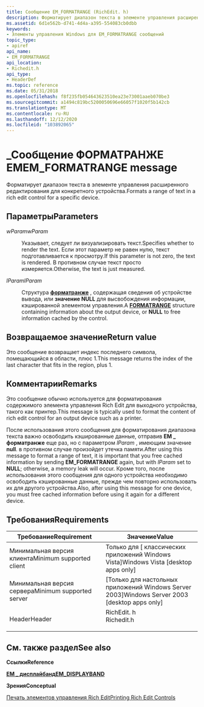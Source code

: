 ```yaml
---
title: Сообщение EM_FORMATRANGE (RichEdit. h)
description: Форматирует диапазон текста в элементе управления расширенного редактирования для конкретного устройства.
ms.assetid: 6d1e562b-d741-4d4a-a395-554083cb0dbb
keywords:
- Элементы управления Windows для EM_FORMATRANGE сообщений
topic_type:
- apiref
api_name:
- EM_FORMATRANGE
api_location:
- Richedit.h
api_type:
- HeaderDef
ms.topic: reference
ms.date: 05/31/2018
ms.openlocfilehash: f8f235fb054643623510ea23e73001aaeb070be3
ms.sourcegitcommit: a1494c819bc5200050696e66057f1020f5b142cb
ms.translationtype: MT
ms.contentlocale: ru-RU
ms.lasthandoff: 12/12/2020
ms.locfileid: "103892065"
---
```

# <a name="em_formatrange-message"></a><span data-ttu-id="ba47c-104">\_Сообщение ФОРМАТРАНЖЕ EM</span><span class="sxs-lookup"><span data-stu-id="ba47c-104">EM\_FORMATRANGE message</span></span>

<span data-ttu-id="ba47c-105">Форматирует диапазон текста в элементе управления расширенного редактирования для конкретного устройства.</span><span class="sxs-lookup"><span data-stu-id="ba47c-105">Formats a range of text in a rich edit control for a specific device.</span></span>

## <a name="parameters"></a><span data-ttu-id="ba47c-106">Параметры</span><span class="sxs-lookup"><span data-stu-id="ba47c-106">Parameters</span></span>

<dl> <dt>

<span data-ttu-id="ba47c-107">*wParam*</span><span class="sxs-lookup"><span data-stu-id="ba47c-107">*wParam*</span></span> 
</dt> <dd>

<span data-ttu-id="ba47c-108">Указывает, следует ли визуализировать текст.</span><span class="sxs-lookup"><span data-stu-id="ba47c-108">Specifies whether to render the text.</span></span> <span data-ttu-id="ba47c-109">Если этот параметр не равен нулю, текст подготавливается к просмотру.</span><span class="sxs-lookup"><span data-stu-id="ba47c-109">If this parameter is not zero, the text is rendered.</span></span> <span data-ttu-id="ba47c-110">В противном случае текст просто измеряется.</span><span class="sxs-lookup"><span data-stu-id="ba47c-110">Otherwise, the text is just measured.</span></span>

</dd> <dt>

<span data-ttu-id="ba47c-111">*lParam*</span><span class="sxs-lookup"><span data-stu-id="ba47c-111">*lParam*</span></span> 
</dt> <dd>

<span data-ttu-id="ba47c-112">Структура [**форматранже**](/windows/desktop/api/Richedit/ns-richedit-formatrange) , содержащая сведения об устройстве вывода, или **значение NULL** для высвобождения информации, кэшированной элементом управления.</span><span class="sxs-lookup"><span data-stu-id="ba47c-112">A [**FORMATRANGE**](/windows/desktop/api/Richedit/ns-richedit-formatrange) structure containing information about the output device, or **NULL** to free information cached by the control.</span></span>

</dd> </dl>

## <a name="return-value"></a><span data-ttu-id="ba47c-113">Возвращаемое значение</span><span class="sxs-lookup"><span data-stu-id="ba47c-113">Return value</span></span>

<span data-ttu-id="ba47c-114">Это сообщение возвращает индекс последнего символа, помещающийся в области, плюс 1.</span><span class="sxs-lookup"><span data-stu-id="ba47c-114">This message returns the index of the last character that fits in the region, plus 1.</span></span>

## <a name="remarks"></a><span data-ttu-id="ba47c-115">Комментарии</span><span class="sxs-lookup"><span data-stu-id="ba47c-115">Remarks</span></span>

<span data-ttu-id="ba47c-116">Это сообщение обычно используется для форматирования содержимого элемента управления Rich Edit для выходного устройства, такого как принтер.</span><span class="sxs-lookup"><span data-stu-id="ba47c-116">This message is typically used to format the content of rich edit control for an output device such as a printer.</span></span>

<span data-ttu-id="ba47c-117">После использования этого сообщения для форматирования диапазона текста важно освободить кэшированные данные, отправив **EM \_ форматранже** еще раз, но с параметром *lParam* , имеющим значение **null**. в противном случае произойдет утечка памяти.</span><span class="sxs-lookup"><span data-stu-id="ba47c-117">After using this message to format a range of text, it is important that you free cached information by sending **EM\_FORMATRANGE** again, but with *lParam* set to **NULL**; otherwise, a memory leak will occur.</span></span> <span data-ttu-id="ba47c-118">Кроме того, после использования этого сообщения для одного устройства необходимо освободить кэшированные данные, прежде чем повторно использовать их для другого устройства.</span><span class="sxs-lookup"><span data-stu-id="ba47c-118">Also, after using this message for one device, you must free cached information before using it again for a different device.</span></span>

## <a name="requirements"></a><span data-ttu-id="ba47c-119">Требования</span><span class="sxs-lookup"><span data-stu-id="ba47c-119">Requirements</span></span>



| <span data-ttu-id="ba47c-120">Требование</span><span class="sxs-lookup"><span data-stu-id="ba47c-120">Requirement</span></span> | <span data-ttu-id="ba47c-121">Значение</span><span class="sxs-lookup"><span data-stu-id="ba47c-121">Value</span></span> |
|-------------------------------------|---------------------------------------------------------------------------------------|
| <span data-ttu-id="ba47c-122">Минимальная версия клиента</span><span class="sxs-lookup"><span data-stu-id="ba47c-122">Minimum supported client</span></span><br/> | <span data-ttu-id="ba47c-123">Только для \[ классических приложений Windows Vista\]</span><span class="sxs-lookup"><span data-stu-id="ba47c-123">Windows Vista \[desktop apps only\]</span></span><br/>                                        |
| <span data-ttu-id="ba47c-124">Минимальная версия сервера</span><span class="sxs-lookup"><span data-stu-id="ba47c-124">Minimum supported server</span></span><br/> | <span data-ttu-id="ba47c-125">\[Только для настольных приложений Windows Server 2003\]</span><span class="sxs-lookup"><span data-stu-id="ba47c-125">Windows Server 2003 \[desktop apps only\]</span></span><br/>                                  |
| <span data-ttu-id="ba47c-126">Header</span><span class="sxs-lookup"><span data-stu-id="ba47c-126">Header</span></span><br/>                   | <dl> <span data-ttu-id="ba47c-127"><dt>RichEdit. h</dt></span><span class="sxs-lookup"><span data-stu-id="ba47c-127"><dt>Richedit.h</dt></span></span> </dl> |



## <a name="see-also"></a><span data-ttu-id="ba47c-128">См. также раздел</span><span class="sxs-lookup"><span data-stu-id="ba47c-128">See also</span></span>

<dl> <dt>

<span data-ttu-id="ba47c-129">**Ссылки**</span><span class="sxs-lookup"><span data-stu-id="ba47c-129">**Reference**</span></span>
</dt> <dt>

[<span data-ttu-id="ba47c-130">**EM \_ дисплайбанд**</span><span class="sxs-lookup"><span data-stu-id="ba47c-130">**EM\_DISPLAYBAND**</span></span>](em-displayband.md)
</dt> <dt>

<span data-ttu-id="ba47c-131">**Зрения**</span><span class="sxs-lookup"><span data-stu-id="ba47c-131">**Conceptual**</span></span>
</dt> <dt>

[<span data-ttu-id="ba47c-132">Печать элементов управления Rich Edit</span><span class="sxs-lookup"><span data-stu-id="ba47c-132">Printing Rich Edit Controls</span></span>](printing-rich-edit-controls.md)
</dt> </dl>

 

 





